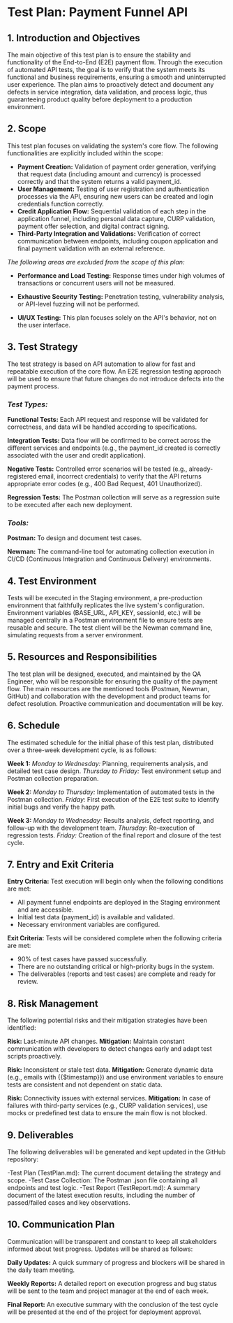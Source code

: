 
# Test Plan: Payment Funnel API

## **1. Introduction and Objectives**

The main objective of this test plan is to ensure the stability and functionality of the End-to-End (E2E) payment flow. Through the execution of automated API tests, the goal is to verify that the system meets its functional and business requirements, ensuring a smooth and uninterrupted user experience. The plan aims to proactively detect and document any defects in service integration, data validation, and process logic, thus guaranteeing product quality before deployment to a production environment.

## **2. Scope**

This test plan focuses on validating the system's core flow. The following functionalities are explicitly included within the scope:

 - **Payment Creation:** Validation of payment order generation, verifying that request data (including amount and currency) is
   processed correctly and that the system returns a valid payment_id.
 - **User Management:** Testing of user registration and authentication processes via the API, ensuring new users can be created and login
   credentials function correctly.
 - **Credit Application Flow:** Sequential validation of each step in the application funnel, including personal data capture, CURP
   validation, payment offer selection, and digital contract signing.
 - **Third-Party Integration and Validations:** Verification of correct communication between endpoints, including coupon application and
   final payment validation with an external reference.

*The following areas are excluded from the scope of this plan:*

 - **Performance and Load Testing:** Response times under high volumes of transactions or concurrent users will not be measured.

 - **Exhaustive Security Testing:** Penetration testing, vulnerability analysis, or API-level fuzzing will not be performed.

 - **UI/UX Testing:** This plan focuses solely on the API's behavior, not on the user interface.


## **3. **Test Strategy****

The test strategy is based on API automation to allow for fast and repeatable execution of the core flow. An E2E regression testing approach will be used to ensure that future changes do not introduce defects into the payment process.

### ***Test Types:***

**Functional Tests:** Each API request and response will be validated for correctness, and data will be handled according to specifications.

**Integration Tests:** Data flow will be confirmed to be correct across the different services and endpoints (e.g., the payment_id created is correctly associated with the user and credit application).

**Negative Tests:** Controlled error scenarios will be tested (e.g., already-registered email, incorrect credentials) to verify that the API returns appropriate error codes (e.g., 400 Bad Request, 401 Unauthorized).

**Regression Tests:** The Postman collection will serve as a regression suite to be executed after each new deployment.

### ***Tools:***

**Postman:** To design and document test cases.

**Newman:** The command-line tool for automating collection execution in CI/CD (Continuous Integration and Continuous Delivery) environments.

## **4. Test Environment**

Tests will be executed in the Staging environment, a pre-production environment that faithfully replicates the live system's configuration. Environment variables (BASE_URL, API_KEY, sessionId, etc.) will be managed centrally in a Postman environment file to ensure tests are reusable and secure. The test client will be the Newman command line, simulating requests from a server environment.

## **5. Resources and Responsibilities**

The test plan will be designed, executed, and maintained by the QA Engineer, who will be responsible for ensuring the quality of the payment flow. The main resources are the mentioned tools (Postman, Newman, GitHub) and collaboration with the development and product teams for defect resolution. Proactive communication and documentation will be key.

## **6. Schedule**

The estimated schedule for the initial phase of this test plan, distributed over a three-week development cycle, is as follows:

**Week 1:**
*Monday to Wednesday:* Planning, requirements analysis, and detailed test case design.
*Thursday to Friday:* Test environment setup and Postman collection preparation.

**Week 2:**
*Monday to Thursday:* Implementation of automated tests in the Postman collection.
*Friday:* First execution of the E2E test suite to identify initial bugs and verify the happy path.

**Week 3:**
*Monday to Wednesday:* Results analysis, defect reporting, and follow-up with the development team.
*Thursday:* Re-execution of regression tests.
*Friday:* Creation of the final report and closure of the test cycle.

## **7. Entry and Exit Criteria**

**Entry Criteria:** Test execution will begin only when the following conditions are met:

 - All payment funnel endpoints are deployed in the Staging environment
   and are accessible.
 - Initial test data (payment_id) is available and validated.
 - Necessary environment variables are configured.

**Exit Criteria:** Tests will be considered complete when the following criteria are met:

 - 90% of test cases have passed successfully.
 - There are no outstanding critical or high-priority bugs in the
   system.
 - The deliverables (reports and test cases) are complete and ready for
   review.

## 8. Risk Management

The following potential risks and their mitigation strategies have been identified:

**Risk:** Last-minute API changes.
**Mitigation:** Maintain constant communication with developers to detect changes early and adapt test scripts proactively.

**Risk:** Inconsistent or stale test data.
**Mitigation:** Generate dynamic data (e.g., emails with {{$timestamp}}) and use environment variables to ensure tests are consistent and not dependent on static data.

**Risk:** Connectivity issues with external services.
**Mitigation:** In case of failures with third-party services (e.g., CURP validation services), use mocks or predefined test data to ensure the main flow is not blocked.

## 9. Deliverables

The following deliverables will be generated and kept updated in the GitHub repository:

-Test Plan (TestPlan.md): The current document detailing the strategy and scope.
-Test Case Collection: The Postman .json file containing all endpoints and test logic.
-Test Report (TestReport.md): A summary document of the latest execution results, including the number of passed/failed cases and key observations.

## 10. Communication Plan

Communication will be transparent and constant to keep all stakeholders informed about test progress. Updates will be shared as follows:

**Daily Updates:** A quick summary of progress and blockers will be shared in the daily team meeting.

**Weekly Reports:** A detailed report on execution progress and bug status will be sent to the team and project manager at the end of each week.

**Final Report:** An executive summary with the conclusion of the test cycle will be presented at the end of the project for deployment approval.
